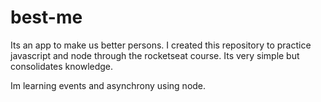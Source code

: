 # best-me

Its an app to make us better persons.
I created this repository to practice javascript and node through the rocketseat course. Its very simple but consolidates knowledge.

Im learning events and asynchrony using node.
